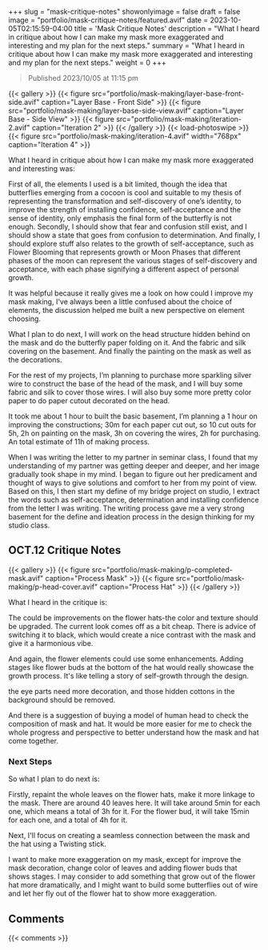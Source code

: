 +++
slug = "mask-critique-notes"
showonlyimage = false
draft = false
image = "portfolio/mask-critique-notes/featured.avif"
date = 2023-10-05T02:15:59-04:00
title = 'Mask Critique Notes'
description = "What I heard in critique about how I can make my mask more exaggerated and interesting and my plan for the next steps."
summary = "What I heard in critique about how I can make my mask more exaggerated and interesting and my plan for the next steps."
weight = 0
+++

> Published 2023/10/05 at 11:15 pm

{{< gallery >}}
  {{< figure src="portfolio/mask-making/layer-base-front-side.avif" caption="Layer Base - Front Side" >}}
  {{< figure src="portfolio/mask-making/layer-base-side-view.avif" caption="Layer Base - Side View" >}}
  {{< figure src="portfolio/mask-making/iteration-2.avif" caption="Iteration 2" >}}
{{< /gallery >}}
{{< load-photoswipe >}}
{{< figure src="portfolio/mask-making/iteration-4.avif" width="768px" caption="Iteration 4" >}}

What I heard in critique about how I can make my mask more exaggerated and interesting was:

First of all, the elements I used is a bit limited, though the idea that butterflies emerging from a cocoon is cool and suitable to my thesis of representing the transformation and self-discovery of one’s identity, to improve the strength of installing confidence, self-acceptance and the sense of identity, only emphasis the final form of the butterfly is not enough. Secondly, I should show that fear and confusion still exist, and I should show a state that goes from confusion to determination. And finally, I should explore stuff also relates to the growth of self-acceptance, such as Flower Blooming that represents growth or Moon Phases that different phases of the moon can represent the various stages of self-discovery and acceptance, with each phase signifying a different aspect of personal growth.

It was helpful because it really gives me a look on how could I improve my mask making, I've always been a little confused about the choice of elements, the discussion helped me built a new perspective on element choosing.

What I plan to do next, I will work on the head structure hidden behind on the mask and do the butterfly paper folding on it. And the fabric and silk covering on the basement. And finally the painting on the mask as well as the decorations.

For the rest of my projects, I’m planning to purchase more sparkling silver wire to construct the base of the head of the mask, and I will buy some fabric and silk to cover those wires. I will also buy some more pretty color paper to do paper cutout decorated on the head.

It took me about 1 hour to built the basic basement, I’m planning a 1 hour on improving the constructions; 30m for each paper cut out, so 10 cut outs for 5h, 2h on painting on the mask, 3h on covering the wires, 2h for purchasing. An total estimate of 11h of making process.

When I was writing the letter to my partner in seminar class, I found that my understanding of my partner was getting deeper and deeper, and her image gradually took shape in my mind. I began to figure out her predicament and thought of ways to give solutions and comfort to her from my point of view. Based on this, I then start my define of my bridge project on studio, I extract the words such as self-acceptance, determination and installing confidence from the letter I was writing. The writing process gave me a very strong basement for the define and ideation process in the design thinking for my studio class.

## OCT.12 Critique Notes

{{< gallery >}}
  {{< figure src="portfolio/mask-making/p-completed-mask.avif" caption="Process Mask" >}}
  {{< figure src="portfolio/mask-making/p-head-cover.avif" caption="Process Hat" >}}
{{< /gallery >}}

What I heard in the critique is:

The could be improvements on the flower hats-the color and texture should be upgraded. The current look comes off as a bit cheap. There is advice of switching it to black, which would create a nice contrast with the mask and give it a harmonious vibe.

And again, the flower elements could use some enhancements. Adding stages like flower buds at the bottom of the hat would really showcase the growth process. It's like telling a story of self-growth through the design.

the eye parts need more decoration, and those hidden cottons in the background should be removed.

And there is a suggestion of buying a model of human head to check the composition of mask and hat. It would be more easier for me to check the whole progress and perspective to better understand how the mask and hat come together.

### Next Steps

So what I plan to do next is:

Firstly, repaint the whole leaves on the flower hats, make it more linkage to the mask. There are around 40 leaves here. It will take around 5min for each one, which means a total of 3h for it. For the flower bud, it will take 15min for each one, and a total of 4h for it.

Next, I'll focus on creating a seamless connection between the mask and the hat using a Twisting stick.

I want to make more exaggeration on my mask, except for improve the mask decoration, change color of leaves and adding flower buds that shows stages. I may consider to add something that grow out of the flower hat more dramatically, and I might want to build some butterflies out of wire and let her fly out of the flower hat to show more exaggeration.

## Comments

{{< comments >}}
